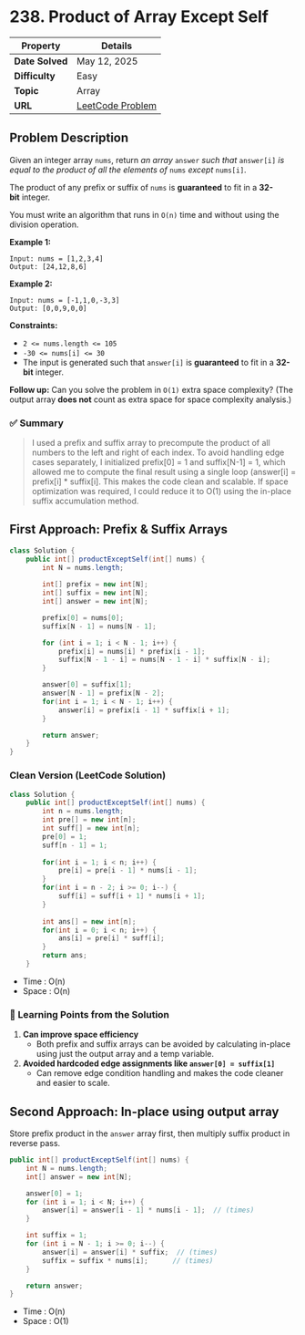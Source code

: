 # 238. Product of Array Except Self

| Property | Details |
|----------|--------|
| **Date Solved** | May 12, 2025 |
| **Difficulty** | Easy |
| **Topic** | Array |
| **URL** | [LeetCode Problem](https://leetcode.com/problems/product-of-array-except-self/description/) |

## Problem Description
Given an integer array `nums`, return *an array* `answer` *such that* `answer[i]` *is equal to the product of all the elements of* `nums` *except* `nums[i]`.

The product of any prefix or suffix of `nums` is **guaranteed** to fit in a **32-bit** integer.

You must write an algorithm that runs in `O(n)` time and without using the division operation.

**Example 1:**

```
Input: nums = [1,2,3,4]
Output: [24,12,8,6]
```

**Example 2:**

```
Input: nums = [-1,1,0,-3,3]
Output: [0,0,9,0,0]
```

**Constraints:**

- `2 <= nums.length <= 105`
- `-30 <= nums[i] <= 30`
- The input is generated such that `answer[i]` is **guaranteed** to fit in a **32-bit** integer.

**Follow up:** Can you solve the problem in `O(1)` extra space complexity? (The output array **does not** count as extra space for space complexity analysis.)

### ✅ Summary

> I used a prefix and suffix array to precompute the product of all numbers to the left and right of each index.
To avoid handling edge cases separately, I initialized prefix[0] = 1 and suffix[N-1] = 1, which allowed me to compute the final result using a single loop (answer[i] = prefix[i] * suffix[i].
This makes the code clean and scalable.
If space optimization was required, I could reduce it to O(1) using the in-place suffix accumulation method.
> 

## First Approach: Prefix & Suffix Arrays

```java
class Solution {
    public int[] productExceptSelf(int[] nums) {
        int N = nums.length;
         
        int[] prefix = new int[N];
        int[] suffix = new int[N];
        int[] answer = new int[N];

        prefix[0] = nums[0];
        suffix[N - 1] = nums[N - 1];         

        for (int i = 1; i < N - 1; i++) {
            prefix[i] = nums[i] * prefix[i - 1];
            suffix[N - 1 - i] = nums[N - 1 - i] * suffix[N - i];
        }

        answer[0] = suffix[1];
        answer[N - 1] = prefix[N - 2];
        for(int i = 1; i < N - 1; i++) {
            answer[i] = prefix[i - 1] * suffix[i + 1];
        }

        return answer;
    }
}
```

### Clean Version (LeetCode Solution)

```java
class Solution {
    public int[] productExceptSelf(int[] nums) {
        int n = nums.length;
        int pre[] = new int[n];
        int suff[] = new int[n];
        pre[0] = 1;
        suff[n - 1] = 1;
        
        for(int i = 1; i < n; i++) {
            pre[i] = pre[i - 1] * nums[i - 1];
        }
        for(int i = n - 2; i >= 0; i--) {
            suff[i] = suff[i + 1] * nums[i + 1];
        }
        
        int ans[] = new int[n];
        for(int i = 0; i < n; i++) {
            ans[i] = pre[i] * suff[i];
        }
        return ans;
    }
```

- Time : O(n)
- Space : O(n)

### 🔎 Learning Points from the Solution

1. **Can improve space efficiency**
    - Both prefix and suffix arrays can be avoided by calculating in-place using just the output array and a temp variable.
2. **Avoided hardcoded edge assignments like `answer[0] = suffix[1]`** 
    - Can remove edge condition handling and makes the code cleaner and easier to scale.

## Second Approach: In-place using output array

Store prefix product in the `answer` array first, then multiply suffix product in reverse pass.

```java
public int[] productExceptSelf(int[] nums) {
    int N = nums.length;
    int[] answer = new int[N];

    answer[0] = 1;
    for (int i = 1; i < N; i++) {
        answer[i] = answer[i - 1] * nums[i - 1];  // (times)
    }

    int suffix = 1;
    for (int i = N - 1; i >= 0; i--) {
        answer[i] = answer[i] * suffix;  // (times)
        suffix = suffix * nums[i];      // (times)
    }

    return answer;
}
```

- Time : O(n)
- Space : O(1)
